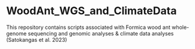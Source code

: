 # WoodAnt_WGS_and_ClimateData
This repository contains scripts associated with Formica wood ant whole-genome sequencing and genomic analyses &amp; climate data analyses (Satokangas et al. 2023)
